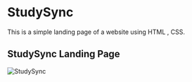 # StudySync
This is a simple landing page of a website using HTML , CSS.

## StudySync Landing Page
![StudySync]()
